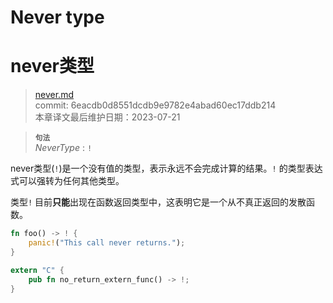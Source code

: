 # Never type
# never类型

>[never.md](https://github.com/rust-lang/reference/blob/master/src/types/never.md)\
>commit: 6eacdb0d8551dcdb9e9782e4abad60ec17ddb214 \
>本章译文最后维护日期：2023-07-21

> **<sup>句法</sup>**\
> _NeverType_ : `!`

never类型(`!`)是一个没有值的类型，表示永远不会完成计算的结果。`!` 的类型表达式可以强转为任何其他类型。

类型`!` 目前**只能**出现在函数返回类型中，这表明它是一个从不真正返回的发散函数。

```rust
fn foo() -> ! {
    panic!("This call never returns.");
}
```

```rust
extern "C" {
    pub fn no_return_extern_func() -> !;
}
```
